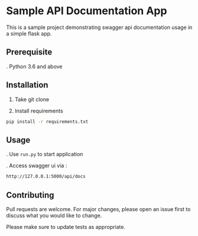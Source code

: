 # Sample API Documentation App

This is a sample project demonstrating swagger api documentation usage in a simple flask app. 

## Prerequisite
. Python 3.6 and above
## Installation
1. Take git clone

2. Install requirements

```bash
pip install -r requirements.txt
```

## Usage

. Use ```run.py``` to start application

. Access swagger ui via : 
```bash
http://127.0.0.1:5000/api/docs
```
## Contributing
Pull requests are welcome. For major changes, please open an issue first to discuss what you would like to change.

Please make sure to update tests as appropriate.
